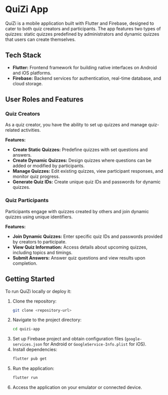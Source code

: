 # QuiZi App

QuiZi is a mobile application built with Flutter and Firebase, designed to cater to both quiz creators and participants. The app features two types of quizzes: static quizzes predefined by administrators and dynamic quizzes that users can create themselves.

## Tech Stack

- **Flutter:** Frontend framework for building native interfaces on Android and iOS platforms.
- **Firebase:** Backend services for authentication, real-time database, and cloud storage.

## User Roles and Features

### Quiz Creators

As a quiz creator, you have the ability to set up quizzes and manage quiz-related activities.

**Features:**
- **Create Static Quizzes:** Predefine quizzes with set questions and answers.
- **Create Dynamic Quizzes:** Design quizzes where questions can be added or modified by participants.
- **Manage Quizzes:** Edit existing quizzes, view participant responses, and monitor quiz progress.
- **Generate Quiz IDs:** Create unique quiz IDs and passwords for dynamic quizzes.

### Quiz Participants

Participants engage with quizzes created by others and join dynamic quizzes using unique identifiers.

**Features:**
- **Join Dynamic Quizzes:** Enter specific quiz IDs and passwords provided by creators to participate.
- **View Quiz Information:** Access details about upcoming quizzes, including topics and timings.
- **Submit Answers:** Answer quiz questions and view results upon completion.

## Getting Started

To run QuiZi locally or deploy it:

1. Clone the repository:
   ```bash
   git clone <repository-url>
   ```
2. Navigate to the project directory:
   ```bash
   cd quizi-app
   ```
3. Set up Firebase project and obtain configuration files (`google-services.json` for Android or `GoogleService-Info.plist` for iOS).
4. Install dependencies:
   ```bash
   flutter pub get
   ```
5. Run the application:
   ```bash
   flutter run
   ```
6. Access the application on your emulator or connected device.

